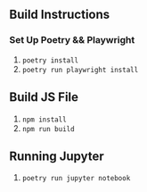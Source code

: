 ## Build Instructions
### Set Up Poetry && Playwright
1. `poetry install`
2. `poetry run playwright install`

## Build JS File
1. `npm install`
2. `npm run build`

## Running Jupyter
1. `poetry run jupyter notebook`